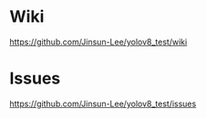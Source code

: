 # Wiki
https://github.com/Jinsun-Lee/yolov8_test/wiki

# Issues
https://github.com/Jinsun-Lee/yolov8_test/issues

